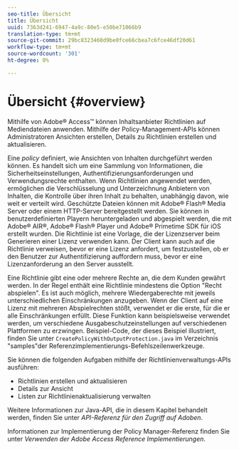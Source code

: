 ```yaml
---
seo-title: Übersicht
title: Übersicht
uuid: 7363d241-6947-4a9c-80e5-e50be71066b9
translation-type: tm+mt
source-git-commit: 29bc8323460d9be0fce66cbea7c6fce46df20d61
workflow-type: tm+mt
source-wordcount: '301'
ht-degree: 0%

---
```



# Übersicht {#overview}

Mithilfe von Adobe® Access™ können Inhaltsanbieter Richtlinien auf Mediendateien anwenden. Mithilfe der Policy-Management-APIs können Administratoren Ansichten erstellen, Details zu Richtlinien erstellen und aktualisieren.

Eine *policy* definiert, wie Ansichten von Inhalten durchgeführt werden können. Es handelt sich um eine Sammlung von Informationen, die Sicherheitseinstellungen, Authentifizierungsanforderungen und Verwendungsrechte enthalten. Wenn Richtlinien angewendet werden, ermöglichen die Verschlüsselung und Unterzeichnung Anbietern von Inhalten, die Kontrolle über ihren Inhalt zu behalten, unabhängig davon, wie weit er verteilt wird. Geschützte Dateien können mit Adobe® Flash® Media Server oder einem HTTP-Server bereitgestellt werden. Sie können in benutzerdefinierten Playern heruntergeladen und abgespielt werden, die mit Adobe® AIR®, Adobe® Flash® Player und Adobe® Primetime SDK für iOS erstellt wurden. Die Richtlinie ist eine Vorlage, die der Lizenzserver beim Generieren einer Lizenz verwenden kann. Der Client kann auch auf die Richtlinie verweisen, bevor er eine Lizenz anfordert, um festzustellen, ob er den Benutzer zur Authentifizierung auffordern muss, bevor er eine Lizenzanforderung an den Server ausstellt.

Eine Richtlinie gibt eine oder mehrere Rechte an, die dem Kunden gewährt werden. In der Regel enthält eine Richtlinie mindestens die Option &quot;Recht abspielen&quot;. Es ist auch möglich, mehrere Wiedergaberechte mit jeweils unterschiedlichen Einschränkungen anzugeben. Wenn der Client auf eine Lizenz mit mehreren Abspielrechten stößt, verwendet er die erste, für die er alle Einschränkungen erfüllt. Diese Funktion kann beispielsweise verwendet werden, um verschiedene Ausgabeschutzeinstellungen auf verschiedenen Plattformen zu erzwingen. Beispiel-Code, der dieses Beispiel illustriert, finden Sie unter `CreatePolicyWithOutputProtection.java` im Verzeichnis &quot;samples&quot;der Referenzimplementierungs-Befehlszeilenwerkzeuge.

Sie können die folgenden Aufgaben mithilfe der Richtlinienverwaltungs-APIs ausführen:

* Richtlinien erstellen und aktualisieren
* Details zur Ansicht
* Listen zur Richtlinienaktualisierung verwalten

Weitere Informationen zur Java-API, die in diesem Kapitel behandelt werden, finden Sie unter *API-Referenz für den Zugriff auf Adoben*.

Informationen zur Implementierung der Policy Manager-Referenz finden Sie unter *Verwenden der Adobe Access Reference Implementierungen*.
